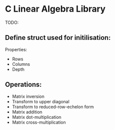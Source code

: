 # C Linear Algebra Library

TODO:

## Define struct used for initilisation:
Properties:
* Rows
* Columns
* Depth

## Operations:
* Matrix inversion
* Transform to upper diagonal
* Transform to reduced-row-echelon form
* Matrix addition
* Matrix dot-multiplication
* Matrix cross-multiplication
